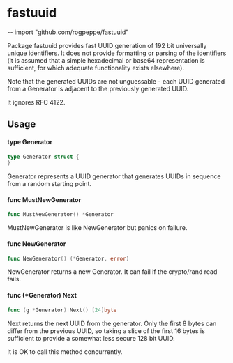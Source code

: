 # fastuuid
--
    import "github.com/rogpeppe/fastuuid"

Package fastuuid provides fast UUID generation of 192 bit universally unique
identifiers. It does not provide formatting or parsing of the identifiers (it is
assumed that a simple hexadecimal or base64 representation is sufficient, for
which adequate functionality exists elsewhere).

Note that the generated UUIDs are not unguessable - each UUID generated from a
Generator is adjacent to the previously generated UUID.

It ignores RFC 4122.

## Usage

#### type Generator

```go
type Generator struct {
}
```

Generator represents a UUID generator that generates UUIDs in sequence from a
random starting point.

#### func  MustNewGenerator

```go
func MustNewGenerator() *Generator
```
MustNewGenerator is like NewGenerator but panics on failure.

#### func  NewGenerator

```go
func NewGenerator() (*Generator, error)
```
NewGenerator returns a new Generator. It can fail if the crypto/rand read fails.

#### func (*Generator) Next

```go
func (g *Generator) Next() [24]byte
```
Next returns the next UUID from the generator. Only the first 8 bytes can differ
from the previous UUID, so taking a slice of the first 16 bytes is sufficient to
provide a somewhat less secure 128 bit UUID.

It is OK to call this method concurrently.
